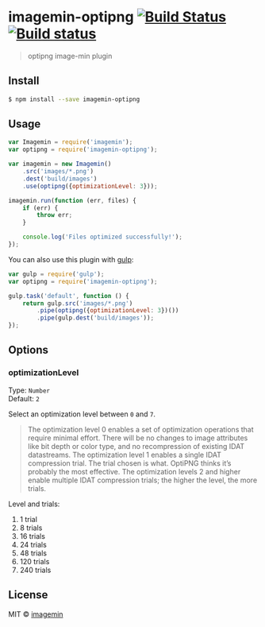 # imagemin-optipng [![Build Status](http://img.shields.io/travis/imagemin/imagemin-optipng.svg?style=flat)](https://travis-ci.org/imagemin/imagemin-optipng) [![Build status](https://ci.appveyor.com/api/projects/status/4e5msglic4m7yxst?svg=true)](https://ci.appveyor.com/project/ShinnosukeWatanabe/imagemin-optipng)

> optipng image-min plugin


## Install

```sh
$ npm install --save imagemin-optipng
```


## Usage

```js
var Imagemin = require('imagemin');
var optipng = require('imagemin-optipng');

var imagemin = new Imagemin()
	.src('images/*.png')
	.dest('build/images')
	.use(optipng({optimizationLevel: 3}));

imagemin.run(function (err, files) {
	if (err) {
		throw err;
	}

	console.log('Files optimized successfully!');
});
```

You can also use this plugin with [gulp](http://gulpjs.com):

```js
var gulp = require('gulp');
var optipng = require('imagemin-optipng');

gulp.task('default', function () {
	return gulp.src('images/*.png')
		.pipe(optipng({optimizationLevel: 3})())
		.pipe(gulp.dest('build/images'));
});
```


## Options

### optimizationLevel

Type: `Number`  
Default: `2`

Select an optimization level between `0` and `7`.

> The optimization level 0 enables a set of optimization operations that require minimal effort. There will be no changes to image attributes like bit depth or color type, and no recompression of existing IDAT datastreams. The optimization level 1 enables a single IDAT compression trial. The trial chosen is what. OptiPNG thinks it’s probably the most effective. The optimization levels 2 and higher enable multiple IDAT compression trials; the higher the level, the more trials.

Level and trials:

1. 1 trial
2. 8 trials
3. 16 trials
4. 24 trials
5. 48 trials
6. 120 trials
7. 240 trials


## License

MIT © [imagemin](https://github.com/imagemin)
